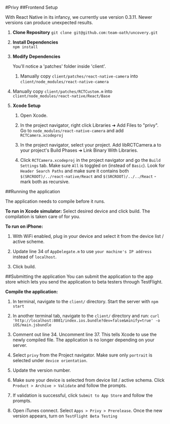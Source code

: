 #Privy
##Frontend Setup

With React Native in its infancy, we currently use version 0.3.11. Newer versions can produce unexpected results.

1. **Clone Repository**
    `git clone git@github.com:team-oath/uncovery.git`  

2. **Install Dependencies**  
    `npm install`  

3. **Modify Dependencies**  

    You'll notice a 'patches' folder inside 'client'.
        
   1. Manually copy `client/patches/react-native-camera` into `client/node_modules/react-native-camera`
  2. Manually copy `client/patches/RCTCustom.m` into `client/node_modules/react-native/React/Base`  

3. **Xcode Setup**
    1. Open Xcode.  

    2. In the project navigator, right click Libraries ➜ Add Files to "privy". Go to `node_modules/react-native-camera` and add `RCTCamera.xcodeproj`  

    3. In the project navigator, select your project. Add libRCTCamera.a to your project's Build Phases ➜ Link Binary With Libraries.  

    4. Click `RCTCamera.xcodeproj` in the project navigator and go the `Build Settings` tab. Make sure `All` is toggled on (instead of `Basic`). Look for `Header Search Paths` and make sure it contains both `$(SRCROOT)/../react-native/React` and `$(SRCROOT)/../../React` - mark both as recursive.

##Running the application

The application needs to compile before it runs.

**To run in Xcode simulator:** Select desired device and click build. The compilation is taken care of for you.
  
**To run on iPhone:**  

1. With WiFi enabled, plug in your device and select it from the device list / active scheme.  

2. Update line 34 of `AppDelegate.m` to use `your machine's IP address` instead of `localhost`.  

3. Click build.

##Submitting the application
You can submit the application to the app store which lets you send the application to beta testers through TestFlight.

**Compile the application:**  

1. In terminal, navigate to the `client/` directory. Start the server with `npm start`  

2. In another terminal tab, navigate to the `client/` directory and run: `curl 'http://localhost:8081/index.ios.bundle?dev=false&minify=true' -o iOS/main.jsbundle`

3. Comment out line 34. Uncomment line 37. This tells Xcode to use the newly compiled file. The application is no longer depending on your server.

4. Select `privy` from the Project navigator. Make sure only `portrait` is selected under `device orientation`.

5. Update the version number.

6. Make sure your device is selected from device list / active schema. Click `Product > Archive > Validate` and follow the prompts.

7. If validation is successful, click `Submit to App Store` and follow the prompts.

8. Open iTunes connect. Select `Apps > Privy > Prerelease`. Once the new version appears, turn on `TestFlight Beta Testing`